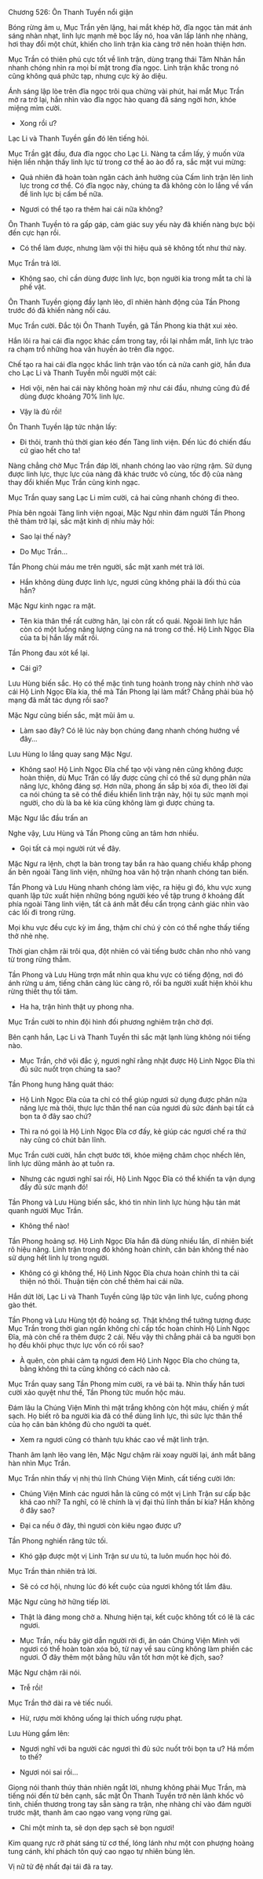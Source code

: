 




Chương 526: Ôn Thanh Tuyền nổi giận


Bóng rừng âm u, Mục Trần yên lặng, hai mắt khép hờ, đĩa ngọc tản mát ánh sáng nhàn nhạt, linh lực mạnh mẽ bọc lấy nó, hoa văn lấp lánh nhẹ nhàng, hơi thay đổi một chút, khiến cho linh trận kia càng trở nên hoàn thiện hơn.

Mục Trần có thiên phú cực tốt về linh trận, dùng trạng thái Tâm Nhãn hắn nhanh chóng nhìn ra mọi bí mật trong đĩa ngọc. Linh trận khắc trong nó cũng không quá phức tạp, nhưng cực kỳ ảo diệu.

Ánh sáng lập lòe trên đĩa ngọc trôi qua chừng vài phút, hai mắt Mục Trần mở ra trở lại, hắn nhìn vào đĩa ngọc hào quang đã sáng ngời hơn, khóe miệng mỉm cười.

- Xong rồi ư?

Lạc Li và Thanh Tuyền gần đó lên tiếng hỏi.

Mục Trần gật đầu, đưa đĩa ngọc cho Lạc Li. Nàng ta cầm lấy, ý muốn vừa hiện liền nhận thấy linh lực từ trong cơ thể ào ào đổ ra, sắc mặt vui mừng:

- Quả nhiên đã hoàn toàn ngăn cách ảnh hưởng của Cấm linh trận lên linh lực trong cơ thể. Có đĩa ngọc này, chúng ta đã không còn lo lắng về vấn đề linh lực bị cấm bế nữa.

- Ngươi có thể tạo ra thêm hai cái nữa không?

Ôn Thanh Tuyền tỏ ra gấp gáp, cảm giác suy yếu này đã khiến nàng bực bội đến cực hạn rồi.

- Có thể làm được, nhưng làm vội thì hiệu quả sẽ không tốt như thứ này.

Mục Trần trả lời.

- Không sao, chỉ cần dùng được linh lực, bọn người kia trong mắt ta chỉ là phế vật.

Ôn Thanh Tuyền giọng đầy lạnh lẽo, dĩ nhiên hành động của Tần Phong trước đó đã khiến nàng nổi cáu.

Mục Trần cười. Đắc tội Ôn Thanh Tuyền, gã Tần Phong kia thật xui xẻo.

Hắn lôi ra hai cái đĩa ngọc khác cầm trong tay, rồi lại nhắm mắt, linh lực trào ra chạm trổ những hoa văn huyền ảo trên đĩa ngọc.

Chế tạo ra hai cái đĩa ngọc khắc linh trận vào tốn cả nửa canh giờ, hắn đưa cho Lạc Li và Thanh Tuyền mỗi người một cái:

- Hơi vội, nên hai cái này không hoàn mỹ như cái đầu, nhưng cũng đủ để dùng được khoảng 70% linh lực.

- Vậy là đủ rồi!

Ôn Thanh Tuyền lập tức nhận lấy:

- Đi thôi, tranh thủ thời gian kéo đến Tàng linh viện. Đến lúc đó chiến đấu cứ giao hết cho ta!

Nàng chẳng chờ Mục Trần đáp lời, nhanh chóng lao vào rừng rậm. Sử dụng được linh lực, thực lực của nàng đã khác trước vô cùng, tốc độ của nàng thay đổi khiến Mục Trần cũng kinh ngạc.

Mục Trần quay sang Lạc Li mỉm cười, cả hai cũng nhanh chóng đi theo.

Phía bên ngoài Tàng linh viện ngoại, Mặc Ngư nhìn đám người Tần Phong thê thảm trở lại, sắc mặt kinh dị nhíu mày hỏi:

- Sao lại thế này?

- Do Mục Trần...

Tần Phong chùi máu me trên người, sắc mặt xanh mét trả lời.

- Hắn không dùng được linh lực, ngươi cũng không phải là đối thủ của hắn?

Mặc Ngư kinh ngạc ra mặt.

- Tên kia thân thể rất cường hãn, lại còn rất cổ quái. Ngoài linh lực hắn còn có một luồng năng lượng cũng na ná trong cơ thể. Hộ Linh Ngọc Đĩa của ta bị hắn lấy mất rồi.

Tần Phong đau xót kể lại.

- Cái gì?

Lưu Hùng biến sắc. Họ có thể mặc tình tung hoành trong này chính nhờ vào cái Hộ Linh Ngọc Đĩa kia, thế mà Tần Phong lại làm mất? Chẳng phải bùa hộ mạng đã mất tác dụng rồi sao?

Mặc Ngư cũng biến sắc, mặt mũi âm u.

- Làm sao đây? Có lẽ lúc này bọn chúng đang nhanh chóng hướng về đây...

Lưu Hùng lo lắng quay sang Mặc Ngư.

- Không sao! Hộ Linh Ngọc Đĩa chế tạo vội vàng nên cũng không được hoàn thiện, dù Mục Trần có lấy được cũng chỉ có thể sử dụng phân nửa năng lực, không đáng sợ. Hơn nữa, phong ấn sắp bị xóa đi, theo lời đại ca nói chúng ta sẽ có thể điều khiển linh trận này, hội tụ sức mạnh mọi người, cho dù là ba kẻ kia cũng không làm gì được chúng ta.

Mặc Ngư lắc đầu trấn an

Nghe vậy, Lưu Hùng và Tần Phong cũng an tâm hơn nhiều.

- Gọi tất cả mọi người rút về đây.

Mặc Ngư ra lệnh, chợt la bàn trong tay bắn ra hào quang chiếu khắp phong ấn bên ngoài Tàng linh viện, những hoa văn hộ trận nhanh chóng tan biến.

Tần Phong và Lưu Hùng nhanh chóng làm việc, ra hiệu gì đó, khu vực xung quanh lập tức xuất hiện những bóng người kéo về tập trung ở khoảng đất phía ngoài Tàng linh viện, tất cả ánh mắt đều cẩn trọng cảnh giác nhìn vào các lối đi trong rừng.

Mọi khu vực đều cực kỳ im ắng, thậm chí chú ý còn có thể nghe thấy tiếng thở nhè nhẹ.

Thời gian chậm rãi trôi qua, đột nhiên có vài tiếng bước chân nho nhỏ vang từ trong rừng thẳm.

Tần Phong và Lưu Hùng trợn mắt nhìn qua khu vực có tiếng động, nơi đó ánh rừng u ám, tiếng chân càng lúc càng rõ, rồi ba người xuất hiện khỏi khu rừng thiết thụ tối tăm.

- Ha ha, trận hình thật uy phong nha.

Mục Trần cười to nhìn đội hình đối phương nghiêm trận chờ đợi.

Bên cạnh hắn, Lạc Li và Thanh Tuyền thì sắc mặt lạnh lùng không nói tiếng nào.

- Mục Trần, chớ vội đắc ý, ngươi nghĩ rằng nhặt được Hộ Linh Ngọc Đĩa thì đủ sức nuốt trọn chúng ta sao?

Tần Phong hung hăng quát tháo:

- Hộ Linh Ngọc Đĩa của ta chỉ có thể giúp ngươi sử dụng được phân nửa năng lực mà thôi, thực lực thân thể nan của ngươi đủ sức đánh bại tất cả bọn ta ở đây sao chứ?

- Thì ra nó gọi là Hộ Linh Ngọc Đĩa cơ đấy, kẻ giúp các ngươi chế ra thứ này cũng có chút bản lĩnh.

Mục Trần cười cười, hắn chợt bước tới, khóe miệng châm chọc nhếch lên, linh lực dũng mãnh ào ạt tuôn ra.

- Nhưng các ngươi nghĩ sai rồi, Hộ Linh Ngọc Đĩa có thể khiến ta vận dụng đầy đủ sức mạnh đó!

Tần Phong và Lưu Hùng biến sắc, khó tin nhìn linh lực hùng hậu tản mát quanh người Mục Trần.

- Không thể nào!

Tần Phong hoảng sợ. Hộ Linh Ngọc Đĩa hắn đã dùng nhiều lần, dĩ nhiên biết rõ hiệu năng. Linh trận trong đó không hoàn chỉnh, căn bản không thể nào sử dụng hết linh lự trong người.

- Không có gì không thể, Hộ Linh Ngọc Đĩa chưa hoàn chỉnh thì ta cải thiện nó thôi. Thuận tiện còn chế thêm hai cái nữa.

Hắn dứt lời, Lạc Li và Thanh Tuyền cũng lập tức vận linh lực, cuồng phong gào thét.

Tần Phong và Lưu Hùng tột độ hoảng sợ. Thật không thể tưởng tượng được Mục Trần trong thời gian ngắn không chỉ cấp tốc hoàn chỉnh Hộ Linh Ngọc Đĩa, mà còn chế ra thêm được 2 cái. Nếu vậy thì chẳng phải cả ba người bọn họ đều khôi phục thực lực vốn có rồi sao?

- À quên, còn phải cảm tạ ngươi đem Hộ Linh Ngọc Đĩa cho chúng ta, bằng không thì ta cũng không có cách nào cả.

Mục Trần quay sang Tần Phong mỉm cười, ra vẻ bái tạ. Nhìn thấy hắn tươi cười xảo quyệt như thế, Tần Phong tức muốn hộc máu.

Đám lâu la Chúng Viện Minh thì mặt trắng không còn hột máu, chiến ý mất sạch. Họ biết rõ ba người kia đã có thể dùng linh lực, thì sức lực thân thể của họ căn bản không đủ cho người ta quét.

- Xem ra ngươi cũng có thành tựu khác cao về mặt linh trận.

Thanh âm lạnh lẽo vang lên, Mặc Ngư chậm rãi xoay người lại, ánh mắt băng hàn nhìn Mục Trần.

Mục Trần nhìn thấy vị nhị thủ lĩnh Chúng Viện Minh, cất tiếng cười lớn:

- Chúng Viện Minh các ngươi hẳn là cũng có một vị Linh Trận sư cấp bậc khá cao nhỉ? Ta nghĩ, có lẽ chính là vị đại thủ lĩnh thần bí kia? Hắn không ở đây sao?

- Đại ca nếu ở đây, thì ngươi còn kiêu ngạo được ư?

Tần Phong nghiến răng tức tối.

- Khó gặp được một vị Linh Trận sư ưu tú, ta luôn muốn học hỏi đó.

Mục Trần thản nhiên trả lời.

- Sẽ có cơ hội, nhưng lúc đó kết cuộc của ngươi không tốt lắm đâu.

Mặc Ngư cũng hờ hững tiếp lời.

- Thật là đáng mong chờ a. Nhưng hiện tại, kết cuộc không tốt có lẽ là các ngươi.

- Mục Trần, nếu bây giờ dẫn người rời đi, ân oán Chúng Viện Minh với ngươi có thể hoàn toàn xóa bỏ, từ nay về sau cũng không làm phiền các ngươi. Ở đây thêm một bằng hữu vẫn tốt hơn một kẻ địch, sao?

Mặc Ngư chậm rãi nói.

- Trễ rồi!

Mục Trần thở dài ra vẻ tiếc nuối.

- Hừ, rượu mời không uống lại thích uống rượu phạt.

Lưu Hùng gầm lên:

- Ngươi nghĩ với ba người các ngươi thì đủ sức nuốt trôi bọn ta ư? Há mồm to thế?

- Ngươi nói sai rồi...

Giọng nói thanh thúy thản nhiên ngắt lời, nhưng không phải Mục Trần, mà tiếng nói đến từ bên cạnh, sắc mặt Ôn Thanh Tuyền trở nên lãnh khốc vô tình, chiến thương trong tay sẵn sàng ra trận, nhẹ nhàng chỉ vào đám người trước mặt, thanh âm cao ngạo vang vọng rừng gai.

- Chỉ một mình ta, sẽ dọn dẹp sạch sẽ bọn ngươi!

Kim quang rực rỡ phát sáng từ cơ thế, lóng lánh như một con phượng hoàng tung cánh, khí phách tôn quý cao ngạo tự nhiên bùng lên.

Vị nữ tử đệ nhất đại tái đã ra tay.




